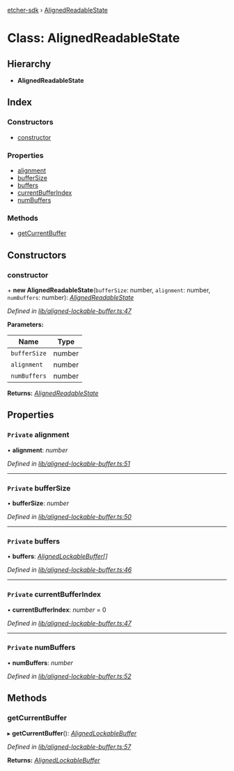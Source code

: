 [etcher-sdk](../README.md) › [AlignedReadableState](alignedreadablestate.md)

# Class: AlignedReadableState

## Hierarchy

* **AlignedReadableState**

## Index

### Constructors

* [constructor](alignedreadablestate.md#constructor)

### Properties

* [alignment](alignedreadablestate.md#private-alignment)
* [bufferSize](alignedreadablestate.md#private-buffersize)
* [buffers](alignedreadablestate.md#private-buffers)
* [currentBufferIndex](alignedreadablestate.md#private-currentbufferindex)
* [numBuffers](alignedreadablestate.md#private-numbuffers)

### Methods

* [getCurrentBuffer](alignedreadablestate.md#getcurrentbuffer)

## Constructors

###  constructor

\+ **new AlignedReadableState**(`bufferSize`: number, `alignment`: number, `numBuffers`: number): *[AlignedReadableState](alignedreadablestate.md)*

*Defined in [lib/aligned-lockable-buffer.ts:47](https://github.com/balena-io-modules/etcher-sdk/blob/1a7a17c/lib/aligned-lockable-buffer.ts#L47)*

**Parameters:**

Name | Type |
------ | ------ |
`bufferSize` | number |
`alignment` | number |
`numBuffers` | number |

**Returns:** *[AlignedReadableState](alignedreadablestate.md)*

## Properties

### `Private` alignment

• **alignment**: *number*

*Defined in [lib/aligned-lockable-buffer.ts:51](https://github.com/balena-io-modules/etcher-sdk/blob/1a7a17c/lib/aligned-lockable-buffer.ts#L51)*

___

### `Private` bufferSize

• **bufferSize**: *number*

*Defined in [lib/aligned-lockable-buffer.ts:50](https://github.com/balena-io-modules/etcher-sdk/blob/1a7a17c/lib/aligned-lockable-buffer.ts#L50)*

___

### `Private` buffers

• **buffers**: *[AlignedLockableBuffer](../interfaces/alignedlockablebuffer.md)[]*

*Defined in [lib/aligned-lockable-buffer.ts:46](https://github.com/balena-io-modules/etcher-sdk/blob/1a7a17c/lib/aligned-lockable-buffer.ts#L46)*

___

### `Private` currentBufferIndex

• **currentBufferIndex**: *number* = 0

*Defined in [lib/aligned-lockable-buffer.ts:47](https://github.com/balena-io-modules/etcher-sdk/blob/1a7a17c/lib/aligned-lockable-buffer.ts#L47)*

___

### `Private` numBuffers

• **numBuffers**: *number*

*Defined in [lib/aligned-lockable-buffer.ts:52](https://github.com/balena-io-modules/etcher-sdk/blob/1a7a17c/lib/aligned-lockable-buffer.ts#L52)*

## Methods

###  getCurrentBuffer

▸ **getCurrentBuffer**(): *[AlignedLockableBuffer](../interfaces/alignedlockablebuffer.md)*

*Defined in [lib/aligned-lockable-buffer.ts:57](https://github.com/balena-io-modules/etcher-sdk/blob/1a7a17c/lib/aligned-lockable-buffer.ts#L57)*

**Returns:** *[AlignedLockableBuffer](../interfaces/alignedlockablebuffer.md)*

